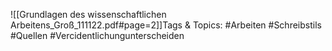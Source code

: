 
![[Grundlagen des wissenschaftlichen Arbeitens_Groß_111122.pdf#page=2]]Tags & Topics:
   #Arbeiten
   #Schreibstils
   #Quellen
   #Vercidentlichungunterscheiden